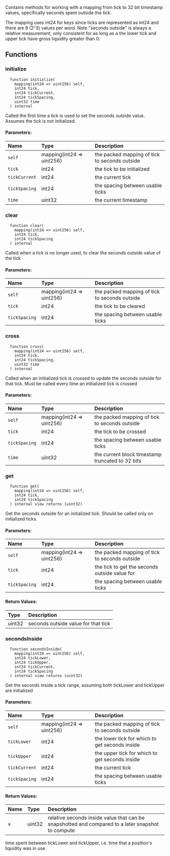 Contains methods for working with a mapping from tick to 32 bit timestamp values, specifically seconds
spent outside the tick.

The mapping uses int24 for keys since ticks are represented as int24 and there are 8 (2^3) values per word.
Note "seconds outside" is always a relative measurement, only consistent for as long as a the lower tick and upper tick
have gross liquidity greater than 0.

## Functions
### initialize
```solidity
  function initialize(
    mapping(int24 => uint256) self,
    int24 tick,
    int24 tickCurrent,
    int24 tickSpacing,
    uint32 time
  ) internal
```
Called the first time a tick is used to set the seconds outside value. Assumes the tick is not
initialized.


#### Parameters:
| Name | Type | Description                                                          |
| :--- | :--- | :------------------------------------------------------------------- |
|`self` | mapping(int24 => uint256) | the packed mapping of tick to seconds outside
|`tick` | int24 | the tick to be initialized
|`tickCurrent` | int24 | the current tick
|`tickSpacing` | int24 | the spacing between usable ticks
|`time` | uint32 | the current timestamp

### clear
```solidity
  function clear(
    mapping(int24 => uint256) self,
    int24 tick,
    int24 tickSpacing
  ) internal
```
Called when a tick is no longer used, to clear the seconds outside value of the tick


#### Parameters:
| Name | Type | Description                                                          |
| :--- | :--- | :------------------------------------------------------------------- |
|`self` | mapping(int24 => uint256) | the packed mapping of tick to seconds outside
|`tick` | int24 | the tick to be cleared
|`tickSpacing` | int24 | the spacing between usable ticks

### cross
```solidity
  function cross(
    mapping(int24 => uint256) self,
    int24 tick,
    int24 tickSpacing,
    uint32 time
  ) internal
```
Called when an initialized tick is crossed to update the seconds outside for that tick. Must be called
every time an initialized tick is crossed


#### Parameters:
| Name | Type | Description                                                          |
| :--- | :--- | :------------------------------------------------------------------- |
|`self` | mapping(int24 => uint256) | the packed mapping of tick to seconds outside
|`tick` | int24 | the tick to be crossed
|`tickSpacing` | int24 | the spacing between usable ticks
|`time` | uint32 | the current block timestamp truncated to 32 bits

### get
```solidity
  function get(
    mapping(int24 => uint256) self,
    int24 tick,
    int24 tickSpacing
  ) internal view returns (uint32)
```
Get the seconds outside for an initialized tick. Should be called only on initialized ticks.


#### Parameters:
| Name | Type | Description                                                          |
| :--- | :--- | :------------------------------------------------------------------- |
|`self` | mapping(int24 => uint256) | the packed mapping of tick to seconds outside
|`tick` | int24 | the tick to get the seconds outside value for
|`tickSpacing` | int24 | the spacing between usable ticks

#### Return Values:
| Type          | Description                                                                  |
| :------------ | :--------------------------------------------------------------------------- |
| uint32 | seconds outside value for that tick
### secondsInside
```solidity
  function secondsInside(
    mapping(int24 => uint256) self,
    int24 tickLower,
    int24 tickUpper,
    int24 tickCurrent,
    int24 tickSpacing
  ) internal view returns (uint32)
```
Get the seconds inside a tick range, assuming both tickLower and tickUpper are initialized


#### Parameters:
| Name | Type | Description                                                          |
| :--- | :--- | :------------------------------------------------------------------- |
|`self` | mapping(int24 => uint256) | the packed mapping of tick to seconds outside
|`tickLower` | int24 | the lower tick for which to get seconds inside
|`tickUpper` | int24 | the upper tick for which to get seconds inside
|`tickCurrent` | int24 | the current tick
|`tickSpacing` | int24 | the spacing between usable ticks

#### Return Values:
| Name                           | Type          | Description                                                                  |
| :----------------------------- | :------------ | :--------------------------------------------------------------------------- |
|`a`| uint32 | relative seconds inside value that can be snapshotted and compared to a later snapshot to compute
time spent between tickLower and tickUpper, i.e. time that a position's liquidity was in use.
